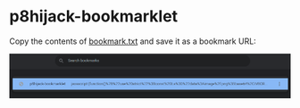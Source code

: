 # p8hijack-bookmarklet

Copy the contents of [bookmark.txt](https://raw.githubusercontent.com/s5bug/p8hijack-bookmarklet/main/bookmark.txt) and
save it as a bookmark URL:

![Chrome Bookmark Example](chrome-bookmarks-example.png)
